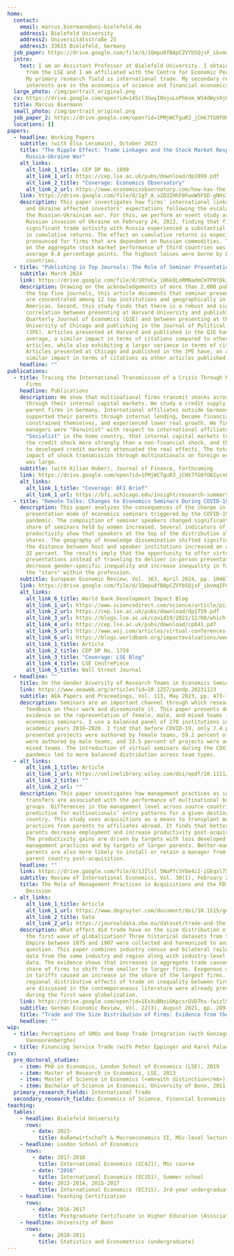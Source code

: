 ```yaml
---
home:
  contact:
    email: marcus.biermann@uni-bielefeld.de
    address1: Bielefeld University
    address2: Universitätsstraße 25
    address3: 33615 Bielefeld, Germany
  job_paper: https://drive.google.com/file/d/1Qmpu8fBApCZVYb5QjsF_ibvmqIFOMS4d/view?usp=sharing
  intro:
    text: I am an Assistant Professor at Bielefeld University. I obtained my PhD
      from the LSE and I am affiliated with the Centre for Economic Performance.
      My primary research field is international trade. My secondary research
      interests are in the economics of science and financial economics.
  large_photo: /img/portrait_original.png
  cv: https://drive.google.com/open?id=14Scl3GwyI0ojuLoPhkom_WS4dWys9jGE
  title: Marcus Biermann
  small_photo: /img/portrait_original.png
  job_paper_2: https://drive.google.com/open?id=1PMjWCTguR3_jCHk7fG0fO6IycnLCv9fc
  locations: []
papers:
  - headline: Working Papers
    subtitle: (with Elsa Leromain), October 2023
    title: "The Ripple Effect: Trade Linkages and the Stock Market Response to the
      Russia-Ukraine War"
    alt_links:
      alt_link_1_title: CEP DP No. 1899
      alt_link_1_url: https://cep.lse.ac.uk/pubs/download/dp1899.pdf
      alt_link_2_title: "Coverage: Economics Observatory"
      alt_link_2_url: https://www.economicsobservatory.com/how-has-the-russian-invasion-of-ukraine-affected-global-financial-markets
    link: https://drive.google.com/file/d/1gT_A_v2D3ZHhF0FwoW5F5D-gNHs7IqSQ/view?usp=sharing
    description: This paper investigates how firms' international linkages to Russia
      and Ukraine affected investors' expectations following the escalation of
      the Russian-Ukrainian war. For this, we perform an event study around the
      Russian invasion of Ukraine on February 24, 2022, finding that firms with
      significant trade activity with Russia experienced a substantial reduction
      in cumulative returns. The effect on cumulative returns is especially
      pronounced for firms that are dependent on Russian commodities. The impact
      on the aggregate stock market performance of third countries was on
      average 0.8 percentage points. The highest losses were borne by European
      countries.
  - title: "Publishing in Top Journals: The Role of Seminar Presentations"
    subtitle: March 2024
    link: https://drive.google.com/file/d/1RYoCw_iD6k8LoRMNadmCmTP0tDkJtl8U/view?usp=sharing
    description: Drawing on the acknowledgements of more than 2,000 publications in
      the top five journals, this article documents that seminar presentations
      are concentrated among 12 top institutions and geographically in the
      Americas. Second, this study finds that there is a robust and significant
      correlation between presenting at Harvard University and publishing in the
      Quarterly Journal of Economics (QJE) and between presenting at the
      University of Chicago and publishing in the Journal of Political Economy
      (JPE). Articles presented at Harvard and published in the QJE have, on
      average, a similar impact in terms of citations compared to other QJE
      articles, while also exhibiting a larger variance in terms of citations.
      Articles presented at Chicago and published in the JPE have, on average, a
      similar impact in terms of citations as other articles published in JPE.
    headline: ""
publications:
  - title: Tracing the International Transmission of a Crisis Through Multinational
      Firms
    headline: Publications
    description: We show that multinational firms transmit shocks across countries
      through their internal capital markets. We study a credit supply shock to
      parent firms in Germany. International affiliates outside Germany
      supported their parents through internal lending, became financially
      constrained themselves, and experienced lower real growth. We find that
      managers were "Darwinist" with respect to international affiliates but
      "Socialist" in the home country, that internal capital markets transmitted
      the credit shock more strongly than a non-financial shock, and that access
      to developed credit markets attenuated the real effects. The total real
      impact of shock transmission through multinationals on foreign economies
      was large.
    subtitle: (with Kilian Huber), Journal of Finance, Forthcoming
    link: https://drive.google.com/open?id=1PMjWCTguR3_jCHk7fG0fO6IycnLCv9fc
    alt_links:
      alt_link_1_title: "Coverage: BFI Brief"
      alt_link_1_url: https://bfi.uchicago.edu/insight/research-summary/tracing-the-international-transmission-of-a-crisis-through-multinational-firms/
  - title: "Remote Talks: Changes to Economics Seminars During COVID-19"
    description: This paper analyzes the consequences of the change in the
      presentation mode of economics seminars triggered by the COVID-19
      pandemic. The composition of seminar speakers changed significantly. The
      share of seminars held by women increased. Several indicators of speaker
      productivity show that speakers at the top of the distribution also gained
      shares. The geography of knowledge dissemination shifted significantly as
      the distance between host and speaker institutions increased on average by
      32 percent. The results imply that the opportunity to offer virtual
      presentations instead of traveling to deliver in-person presentations can
      decrease gender-specific inequality and increase inequality in favor of
      the "stars" within the profession.
    subtitle: European Economic Review, Vol. 163, April 2024, pp. 104677
    link: https://drive.google.com/file/d/1Qmpu8fBApCZVYb5QjsF_ibvmqIFOMS4d/view?usp=sharing
    alt_links:
      alt_link_6_title: World Bank Development Impact Blog
      alt_link_1_url: https://www.sciencedirect.com/science/article/pii/S0014292124000060
      alt_link_2_url: https://cep.lse.ac.uk/pubs/download/dp1759.pdf
      alt_link_3_url: https://blogs.lse.ac.uk/covid19/2021/12/08/which-speakers-will-benefit-from-the-rise-in-remote-seminar-presentations/
      alt_link_4_url: https://cep.lse.ac.uk/pubs/download/cp641.pdf
      alt_link_5_url: https://www.wsj.com/articles/virtual-conferences-increase-women-attendance-11652452541?st=rhnujuglevtiga1&reflink=desktopwebshare_permalink
      alt_link_6_url: https://blogs.worldbank.org/impactevaluations/weekly-links-december-3-chef-banerjee-modest-impacts-digital-markets-agriculture?cid=SHR_BlogSiteShare_EN_EXT
      alt_link_1_title: Article
      alt_link_2_title: CEP DP No. 1759
      alt_link_3_title: "Coverage: LSE Blog"
      alt_link_4_title: LSE CentrePiece
      alt_link_5_title: Wall Street Journal
  - headline: ""
    title: On the Gender Diversity of Research Teams in Economics Seminars
    link: https://www.aeaweb.org/articles?id=10.1257/pandp.20231123
    subtitle: AEA Papers and Proceedings, Vol. 113, May 2023, pp. 473-76.
    description: Seminars are an important channel through which researchers receive
      feedback on their work and disseminate it. This paper presents descriptive
      evidence on the representation of female, male, and mixed teams in
      economics seminars. I use a balanced panel of 270 institutions in the
      academic years 2018–2020. I find that before COVID-19, only 7.4 percent of
      presented projects were authored by female teams, 59.2 percent of projects
      were authored by male teams, and 33.5 percent of projects were authored by
      mixed teams. The introduction of virtual seminars during the COVID-19
      pandemic led to more balanced distribution across team types.
  - alt_links:
      alt_link_1_title: Article
      alt_link_1_url: https://onlinelibrary.wiley.com/doi/epdf/10.1111/roie.12561
      alt_link_2_title: ""
      alt_link_2_url: ""
    description: This paper investigates how management practices as intangible
      transfers are associated with the performance of multinational business
      groups. Differences in the management level across source countries are
      predictive for multinationals’ entry patterns for a given destination
      country. This study uses acquisitions as a means to transplant management
      practices from parents to affiliates abroad. It finds that better-managed
      parents decrease employment and increase productivity post-acquisition.
      The productivity gains are driven by targets with less developed
      management practices and by targets of larger parents. Better-managed
      parents are also more likely to install or retain a manager from the
      parent country post-acquisition.
    headline: ""
    link: https://drive.google.com/file/d/1JIlsl_5NaPfc3YOe4iI-iGEqxl7XM1qF/view?usp=sharing
    subtitle: Review of International Economics, Vol. 30(1), February 2022, pp. 137-165.
    title: The Role of Management Practices in Acquisitions and the FDI Location
      Decision
  - alt_links:
      alt_link_1_title: Article
      alt_link_1_url: https://www.degruyter.com/document/doi/10.1515/ger-2020-0048/html
      alt_link_2_title: Data
      alt_link_2_url: https://journaldata.zbw.eu/dataset/trade-and-the-size-distribution-of-firms-evidence-from-the-german-empire
    description: What effect did trade have on the size distribution of firms during
      the first wave of globalization? Three historical datasets from the German
      Empire between 1875 and 1907 were collected and harmonized to answer this
      question. This paper combines industry census and bilateral railway trade
      data from the same industry and region along with industry-level tariff
      data. The evidence shows that increases in aggregate trade caused the
      share of firms to shift from smaller to larger firms. Exogenous decreases
      in tariffs caused an increase in the share of the largest firms. The
      regional distributive effects of trade on inequality between firms that
      are discussed in the contemporaneous literature were already present
      during the first wave globalization.
    link: https://drive.google.com/open?id=1ExXuBNsiGKpcsrGVD7hx-fwizl5VKYHw
    subtitle: German Economic Review, Vol. 22(3), August 2021, pp. 289-322.
    title: "Trade and the Size Distribution of Firms: Evidence from the German Empire"
    headline: ""
wip:
  - title: Perceptions of GMOs and Deep Trade Integration (with Gonzague
      Vannoorenberghe)
  - title: Financing Service Trade (with Peter Eppinger and Karol Paludkiewicz)
cv:
  pre_doctoral_studies:
    - item: PhD in Economics, London School of Economics (LSE), 2019
    - item: Master of Research in Economics, LSE, 2013
    - item: Master of Science in Economics (<em>with distinction</em>), LSE, 2012
    - item: Bachelor of Science in Economics, University of Bonn, 2011
  primary_research_fields: International Trade
  secondary_research_fields: Economics of Science, Financial Economics
teaching:
  tables:
    - headline: Bielefeld University
      rows:
        - date: 2023-
          title: Außenwirtschaft & Macroeconomics II, MSc-level lecture
    - headline: London School of Economics
      rows:
        - date: 2017-2018
          title: International Economics (EC421), MSc course
        - date: "2016"
          title: International Economics (EC351), Summer school
        - date: 2013-2014, 2015-2017
          title: International Economics (EC315), 3rd-year undergraduate level
    - headline: Teaching Certification
      rows:
        - date: 2016-2017
          title: Postgraduate Certificate in Higher Education (Associate Level)
    - headline: University of Bonn
      rows:
        - date: 2010-2011
          title: Statistics and Econometrics (undergraduate)
---
```

